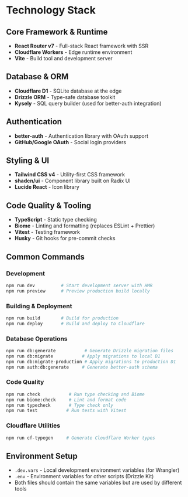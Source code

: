# Technology Stack

## Core Framework & Runtime
- **React Router v7** - Full-stack React framework with SSR
- **Cloudflare Workers** - Edge runtime environment
- **Vite** - Build tool and development server

## Database & ORM
- **Cloudflare D1** - SQLite database at the edge
- **Drizzle ORM** - Type-safe database toolkit
- **Kysely** - SQL query builder (used for better-auth integration)

## Authentication
- **better-auth** - Authentication library with OAuth support
- **GitHub/Google OAuth** - Social login providers

## Styling & UI
- **Tailwind CSS v4** - Utility-first CSS framework
- **shadcn/ui** - Component library built on Radix UI
- **Lucide React** - Icon library

## Code Quality & Tooling
- **TypeScript** - Static type checking
- **Biome** - Linting and formatting (replaces ESLint + Prettier)
- **Vitest** - Testing framework
- **Husky** - Git hooks for pre-commit checks

## Common Commands

### Development
```bash
npm run dev          # Start development server with HMR
npm run preview      # Preview production build locally
```

### Building & Deployment
```bash
npm run build        # Build for production
npm run deploy       # Build and deploy to Cloudflare
```

### Database Operations
```bash
npm run db:generate           # Generate Drizzle migration files
npm run db:migrate           # Apply migrations to local D1
npm run db:migrate-production # Apply migrations to production D1
npm run auth:db:generate     # Generate better-auth schema
```

### Code Quality
```bash
npm run check           # Run type checking and Biome
npm run biome:check     # Lint and format code
npm run typecheck       # Type check only
npm run test           # Run tests with Vitest
```

### Cloudflare Utilities
```bash
npm run cf-typegen     # Generate Cloudflare Worker types
```

## Environment Setup
- `.dev.vars` - Local development environment variables (for Wrangler)
- `.env` - Environment variables for other scripts (Drizzle Kit)
- Both files should contain the same variables but are used by different tools
